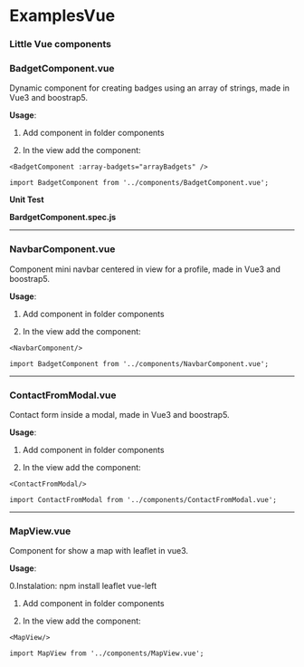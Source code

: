 # ExamplesVue
### Little Vue components 

  ### **BadgetComponent.vue**


  Dynamic component for creating badges using an array of strings, made in Vue3 and boostrap5.
  
  **Usage**: 
  
  1. Add component in folder components
  
  2. In the view add the component:
  
  `<BadgetComponent :array-badgets="arrayBadgets" />`
  
  `import BadgetComponent from '../components/BadgetComponent.vue';`

  **Unit Test** 
  
  **BardgetComponent.spec.js**
  
***

  ### **NavbarComponent.vue**
  

  Component mini navbar centered in view for a profile, made in Vue3 and boostrap5.
  
  **Usage**: 
  
  1. Add component in folder components
  
  2. In the view add the component:
  
  `<NavbarComponent/>`
  
  `import BadgetComponent from '../components/NavbarComponent.vue';`

***
  
  ### **ContactFromModal.vue**
  

  Contact form inside a modal, made in Vue3 and boostrap5.
  
  **Usage**: 
  
  1. Add component in folder components
  
  2. In the view add the component:
  
  `<ContactFromModal/>`
  
  `import ContactFromModal from '../components/ContactFromModal.vue';`

  ***

  ### **MapView.vue**
  

  Component for show a map with leaflet in vue3.
  
  **Usage**: 
  
  0.Instalation: npm install leaflet vue-left
  
  1. Add component in folder components
  
  2. In the view add the component:
  
  `<MapView/>`
  
  `import MapView from '../components/MapView.vue';`
